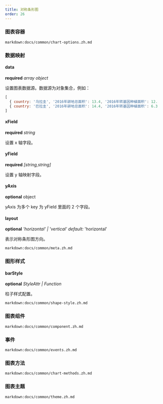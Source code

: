 ```yaml
---
title: 对称条形图
order: 26
---
```


### 图表容器

`markdown:docs/common/chart-options.zh.md`

### 数据映射

#### data

<description>**required** _array object_</description>

设置图表数据源。数据源为对象集合，例如：

```js
[
  { country: '乌拉圭', '2016年耕地总面积': 13.4, '2016年转基因种植面积': 12.3 },
  { country: '巴拉圭', '2016年耕地总面积': 14.4, '2016年转基因种植面积': 6.3 }
]

```

#### xField

<description>**required** _string_</description>

设置 x 轴字段。

#### yField

<description>**required** _[string,string]_</description>

设置 y 轴映射字段。

#### yAxis

<description>**optional** object</description>

 yAxis 为多个 key 为 yField 里面的 2 个字段。

 #### layout

<description>**optional** _'horizontal' | 'vertical'_ _default:_ 'horizontal'</description>

表示对称条形图方向。

`markdown:docs/common/meta.zh.md`

### 图形样式

#### barStyle

<description>**optional** _StyleAttr | Function_</description>

柱子样式配置。

`markdown:docs/common/shape-style.zh.md`

### 图表组件

`markdown:docs/common/component.zh.md`

### 事件

`markdown:docs/common/events.zh.md`

### 图表方法

`markdown:docs/common/chart-methods.zh.md`

### 图表主题

`markdown:docs/common/theme.zh.md`
